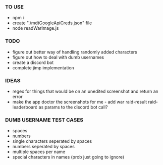 ### TO USE
- npm i
- create "./mdtGoogleApiCreds.json" file
- node readWarImage.js

### TODO
- figure out better way of handling randomly added characters
- figure out how to deal with dumb usernames
- create a discord bot
- complete jimp implementation

### IDEAS
- regex for things that would be on an unedited screenshot and return an error
- make the app doctor the screenshots for me - add war raid-result raid-leaderboard as params to the discord bot call?

### DUMB USERNAME TEST CASES
- spaces
- numbers
- single characters seperated by spaces
- numbers seperated by spaces
- multiple spaces per name
- special characters in names (prob just going to ignore)